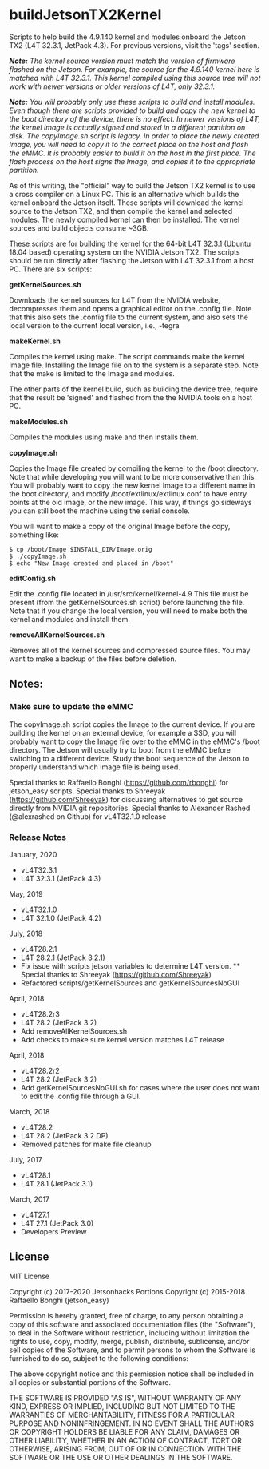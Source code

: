 # buildJetsonTX2Kernel
Scripts to help build the 4.9.140 kernel and modules onboard the Jetson TX2 (L4T 32.3.1, JetPack 4.3). For previous versions, visit the 'tags' section.

<em><strong>Note:</strong> The kernel source version must match the version of firmware flashed on the Jetson. For example, the source for the 4.9.140 kernel here is matched with L4T 32.3.1. This kernel compiled using this source tree will not work with newer versions or older versions of L4T, only 32.3.1.</em>

<em><strong>Note:</strong> You will probably only use these scripts to build and install modules. Even though there are scripts provided to build and copy the new kernel to the boot directory of the device, there is no effect. In newer versions of L4T, the kernel Image is actually signed and stored in a different partition on disk. The copyImage.sh script is legacy. In order to place the newly created Image, you will need to copy it to the correct place on the host and flash the eMMC. It is probably easier to build it on the host in the first place. The flash process on the host signs the Image, and copies it to the appropriate partition.</em>

As of this writing, the "official" way to build the Jetson TX2 kernel is to use a cross compiler on a Linux PC. This is an alternative which builds the kernel onboard the Jetson itself. These scripts will download the kernel source to the Jetson TX2, and then compile the kernel and selected modules. The newly compiled kernel can then be installed. The kernel sources and build objects consume ~3GB.

These scripts are for building the kernel for the 64-bit L4T 32.3.1 (Ubuntu 18.04 based) operating system on the NVIDIA Jetson TX2. The scripts should be run directly after flashing the Jetson with L4T 32.3.1 from a host PC. There are six scripts:

<strong>getKernelSources.sh</strong>

Downloads the kernel sources for L4T from the NVIDIA website, decompresses them and opens a graphical editor on the .config file. Note that this also sets the .config file to the current system, and also sets the local version to the current local version, i.e., -tegra

<strong>makeKernel.sh</strong>

Compiles the kernel using make. The script commands make the kernel Image file. Installing the Image file on to the system is a separate step. Note that the make is limited to the Image and modules.

The other parts of the kernel build, such as building the device tree, require that the result be 'signed' and flashed from the the NVIDIA tools on a host PC.

<strong>makeModules.sh</strong>

Compiles the modules using make and then installs them.

<strong>copyImage.sh</strong>

Copies the Image file created by compiling the kernel to the /boot directory. Note that while developing you will want to be more conservative than this: You will probably want to copy the new kernel Image to a different name in the boot directory, and modify /boot/extlinux/extlinux.conf to have entry points at the old image, or the new image. This way, if things go sideways you can still boot the machine using the serial console.

You will want to make a copy of the original Image before the copy, something like:

```
$ cp /boot/Image $INSTALL_DIR/Image.orig
$ ./copyImage.sh
$ echo "New Image created and placed in /boot"
```

<strong>editConfig.sh</strong>

Edit the .config file located in /usr/src/kernel/kernel-4.9 This file must be present (from the getKernelSources.sh script) before launching the file. Note that if you change the local version, you will need to make both the kernel and modules and install them.

<strong>removeAllKernelSources.sh</strong>

Removes all of the kernel sources and compressed source files. You may want to make a backup of the files before deletion.


<h2>Notes:</h2> 
<h3>Make sure to update the eMMC</h3>

The copyImage.sh script copies the Image to the current device. If you are building the kernel on an external device, for example a SSD, you will probably want to copy the Image file over to the eMMC in the eMMC's /boot directory. The Jetson will usually try to boot from the eMMC before switching to a different device. Study the boot sequence of the Jetson to properly understand which Image file is being used.


Special thanks to Raffaello Bonghi (https://github.com/rbonghi) for jetson_easy scripts.
Special thanks to Shreeyak (https://github.com/Shreeyak) for discussing alternatives to get source directly from NVIDIA git repositories.
Special thanks to Alexander Rashed (@alexrashed on Github) for vL4T32.1.0 release

### Release Notes

January, 2020
* vL4T32.3.1
* L4T 32.3.1 (JetPack 4.3)

May, 2019
* vL4T32.1.0
* L4T 32.1.0 (JetPack 4.2)

July, 2018
* vL4T28.2.1
* L4T 28.2.1 (JetPack 3.2.1)
* Fix issue with scripts jetson_variables to determine L4T version. 
** Special thanks to Shreeyak (https://github.com/Shreeyak)
* Refactored scripts/getKernelSources and getKernelSourcesNoGUI

April, 2018
* vL4T28.2r3
* L4T 28.2 (JetPack 3.2)
* Add removeAllKernelSources.sh
* Add checks to make sure kernel version matches L4T release

April, 2018
* vL4T28.2r2
* L4T 28.2 (JetPack 3.2)
* Add getKernelSourcesNoGUI.sh for cases where the user does not want to edit the .config file through a GUI.

March, 2018
* vL4T28.2
* L4T 28.2 (JetPack 3.2 DP)
* Removed patches for make file cleanup

July, 2017
* vL4T28.1
* L4T 28.1 (JetPack 3.1)

March, 2017
* vL4T27.1
* L4T 27.1 (JetPack 3.0)
* Developers Preview


## License
MIT License

Copyright (c) 2017-2020 Jetsonhacks
Portions Copyright (c) 2015-2018 Raffaello Bonghi (jetson_easy)

Permission is hereby granted, free of charge, to any person obtaining a copy
of this software and associated documentation files (the "Software"), to deal
in the Software without restriction, including without limitation the rights
to use, copy, modify, merge, publish, distribute, sublicense, and/or sell
copies of the Software, and to permit persons to whom the Software is
furnished to do so, subject to the following conditions:

The above copyright notice and this permission notice shall be included in all
copies or substantial portions of the Software.

THE SOFTWARE IS PROVIDED "AS IS", WITHOUT WARRANTY OF ANY KIND, EXPRESS OR
IMPLIED, INCLUDING BUT NOT LIMITED TO THE WARRANTIES OF MERCHANTABILITY,
FITNESS FOR A PARTICULAR PURPOSE AND NONINFRINGEMENT. IN NO EVENT SHALL THE
AUTHORS OR COPYRIGHT HOLDERS BE LIABLE FOR ANY CLAIM, DAMAGES OR OTHER
LIABILITY, WHETHER IN AN ACTION OF CONTRACT, TORT OR OTHERWISE, ARISING FROM,
OUT OF OR IN CONNECTION WITH THE SOFTWARE OR THE USE OR OTHER DEALINGS IN THE
SOFTWARE.
